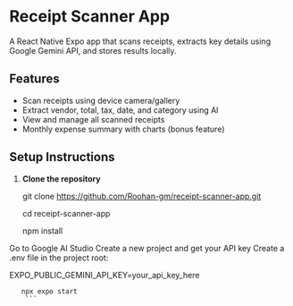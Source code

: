 # Receipt Scanner App

A React Native Expo app that scans receipts, extracts key details using Google Gemini API, and stores results locally.

## Features

- Scan receipts using device camera/gallery
- Extract vendor, total, tax, date, and category using AI
- View and manage all scanned receipts
- Monthly expense summary with charts (bonus feature)

## Setup Instructions

1. **Clone the repository**

   git clone https://github.com/Roohan-gm/receipt-scanner-app.git

   cd receipt-scanner-app

   npm install

Go to Google AI Studio
Create a new project and get your API key
Create a .env file in the project root:

EXPO_PUBLIC_GEMINI_API_KEY=your_api_key_here

````bash
   npx expo start
    ```
````
